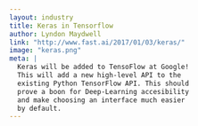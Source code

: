 ```yaml
---
layout: industry
title: Keras in Tensorflow
author: Lyndon Maydwell
link: "http://www.fast.ai/2017/01/03/keras/"
image: "keras.png"
meta: |
  Keras will be added to TensoFlow at Google!
  This will add a new high-level API to the
  existing Python TensorFlow API. This should
  prove a boon for Deep-Learning accesibility
  and make choosing an interface much easier
  by default.
---
```

<!-- /img/blog/keras-tensorflow -->
